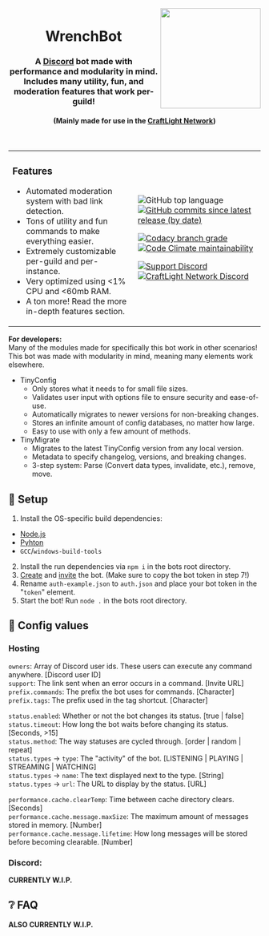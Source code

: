 <img src="https://repository-images.githubusercontent.com/160117136/7032cb00-284a-11eb-9b50-bd521c314044" width="200px" align="right">
<div align="center">
<h1>WrenchBot</h1>
<h3>A <a href="https://discord.com">Discord</a> bot made with performance and modularity in mind. Includes many utility, fun, and moderation features that work per-guild!</h3>
<h4>(Mainly made for use in the <a href="https://craftlight.org">CraftLight Network</a>)</h4>
<br/>
</div>

<table align="center">
<tr>
<td>

### Features
- Automated moderation system with bad link detection.
- Tons of utility and fun commands to make everything easier.
- Extremely customizable per-guild and per-instance.
- Very optimized using <1% CPU and <60mb RAM.
- A ton more! Read the more in-depth features section.
</td>
<td>

![GitHub top language](https://img.shields.io/github/languages/top/CraftLight-Network/WrenchBot?style=flat-square) [![GitHub commits since latest release (by date)](https://img.shields.io/github/commits-since/CraftLight-Network/WrenchBot/latest/develop?label=Commits%20since%20release&style=flat-square)](https://github.com/CraftLight-Network/WrenchBot/releases)  

[![Codacy branch grade](https://img.shields.io/codacy/grade/f924171fe1d64ffab3efd88add8678fa/develop?style=flat-square)](https://app.codacy.com/gh/CraftLight-Network/WrenchBot) [![Code Climate maintainability](https://img.shields.io/codeclimate/maintainability/CraftLight-Network/WrenchBot?style=flat-square)](https://codeclimate.com/github/CraftLight-Network/WrenchBot)  

[![Support Discord](https://img.shields.io/discord/646517284453613578?color=7289DA&label=Support&style=flat-square)](https://discord.gg/7NQtvXm) [![CraftLight Network Discord](https://img.shields.io/discord/525487377817534484?color=7289DA&label=CraftLight%20Network&style=flat-square)](https://discord.gg/ba7WPW4)
</td>
</tr>
</table>

**For developers:**  
Many of the modules made for specifically this bot work in other scenarios!  
This bot was made with modularity in mind, meaning many elements work elsewhere.
- TinyConfig
  - Only stores what it needs to for small file sizes.
  - Validates user input with options file to ensure security and ease-of-use.
  - Automatically migrates to newer versions for non-breaking changes.
  - Stores an infinite amount of config databases, no matter how large.
  - Easy to use with only a few amount of methods.
- TinyMigrate
  - Migrates to the latest TinyConfig version from any local version.
  - Metadata to specify changelog, versions, and breaking changes.
  - 3-step system: Parse (Convert data types, invalidate, etc.), remove, move.

## 🔧 Setup
1. Install the OS-specific build dependencies:
- [Node.js](https://nodejs.org)
- [Pyhton](https://www.python.org)
- `GCC`/`windows-build-tools`
2. Install the run dependencies via `npm i` in the bots root directory.
3. [Create](https://discord.com/developer/applications) and [invite](https://discordpy.readthedocs.io/en/latest/discord.html) the bot. (Make sure to copy the bot token in step 7!)
4. Rename `auth-example.json` to `auth.json` and place your bot token in the "`token`" element.
5. Start the bot! Run `node .` in the bots root directory.

## 💾 Config values
### Hosting
`owners`: Array of Discord user ids. These users can execute any command anywhere. [Discord user ID]  
`support`: The link sent when an error occurs in a command. [Invite URL]  
`prefix.commands`: The prefix the bot uses for commands. [Character]  
`prefix.tags`: The prefix used in the tag shortcut. [Character]  

`status.enabled`: Whether or not the bot changes its status. [true | false]  
`status.timeout`: How long the bot waits before changing its status. [Seconds, >15]  
`status.method`: The way statuses are cycled through. [order | random | repeat]   
`status.types` → `type`: The "activity" of the bot. [LISTENING | PLAYING | STREAMING | WATCHING]  
`status.types` → `name`: The text displayed next to the type. [String]  
`status.types` → `url`: The URL to display by the status. [URL]  

`performance.cache.clearTemp`: Time between cache directory clears. [Seconds]  
`performance.cache.message.maxSize`: The maximum amount of messages stored in memory. [Number]  
`performance.cache.message.lifetime`: How long messages will be stored before becoming clearable. [Number]

### Discord:
**CURRENTLY W.I.P.**

## ❔ FAQ
**ALSO CURRENTLY W.I.P.**
